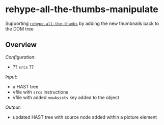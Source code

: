 # rehype-all-the-thumbs-manipulate
Supporting [`rehype-all-the-thumbs`](https://github.com/ericdmoore/rehype-all-the-thumbs) by adding the new thumbnails back to the DOM tree

## Overview

_Configuration_:
- ?? `srcs` ??

_Input_:
- a HAST tree
- vfile with `srcs` instructions
- vfile with added `newAssets` key added to the object

_Output_:
- updated HAST tree with source node added within a picture element
